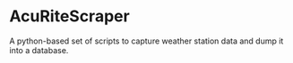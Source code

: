 # AcuRiteScraper
A python-based set of scripts to capture weather station data and dump it into a database.
